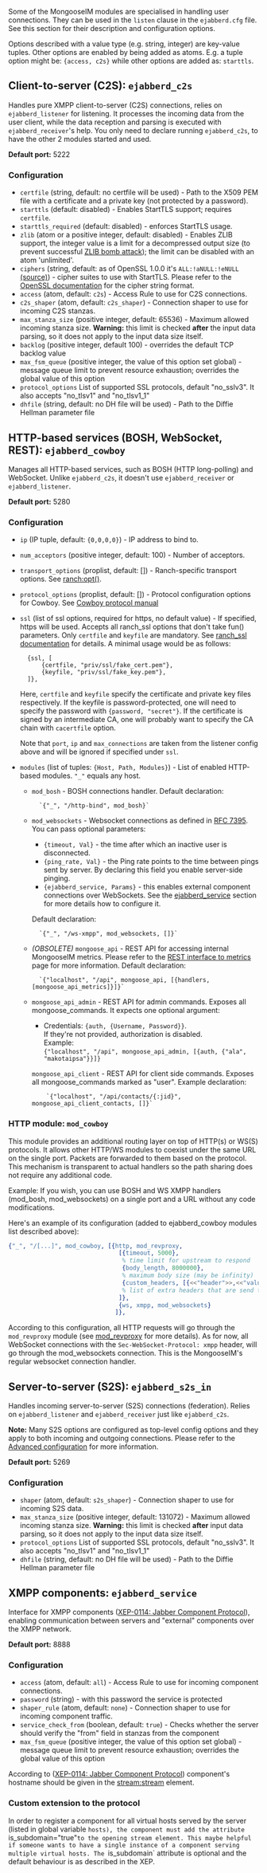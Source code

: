 Some of the MongooseIM modules are specialised in handling user connections.
They can be used in the `listen` clause in the `ejabberd.cfg` file.
See this section for their description and configuration options.

Options described with a value type (e.g. string, integer) are key-value tuples.
Other options are enabled by being added as atoms.
E.g. a tuple option might be: `{access, c2s}` while other options are added as: `starttls`.

## Client-to-server (C2S): `ejabberd_c2s`

Handles pure XMPP client-to-server (C2S) connections, relies on `ejabberd_listener` for listening.
It processes the incoming data from the user client, while the data reception and parsing is executed with `ejabberd_receiver`'s help.
You only need to declare running `ejabberd_c2s`, to have the other 2 modules started and used.

**Default port:** 5222

### Configuration

* `certfile` (string, default: no certfile will be used) - Path to the X509 PEM file with a certificate and a private key (not protected by a password).
* `starttls` (default: disabled) - Enables StartTLS support; requires `certfile`.
* `starttls_required` (default: disabled) - enforces StartTLS usage.
* `zlib` (atom or a positive integer, default: disabled) - Enables ZLIB support, the integer value is a limit for a decompressed output size (to prevent successful [ZLIB bomb attack](http://xmpp.org/resources/security-notices/uncontrolled-resource-consumption-with-highly-compressed-xmpp-stanzas/)); the limit can be disabled with an atom 'unlimited'.
* `ciphers` (string, default: as of OpenSSL 1.0.0 it's `ALL:!aNULL:!eNULL` [(source)](https://www.openssl.org/docs/apps/ciphers.html#CIPHER_STRINGS)) - cipher suites to use with StartTLS.
 Please refer to the [OpenSSL documentation](http://www.openssl.org/docs/apps/ciphers.html) for the cipher string format.
* `access` (atom, default: `c2s`) - Access Rule to use for C2S connections.
* `c2s_shaper` (atom, default: `c2s_shaper`) - Connection shaper to use for incoming C2S stanzas.
* `max_stanza_size` (positive integer, default: 65536) - Maximum allowed incoming stanza size.
 **Warning:** this limit is checked **after** the input data parsing, so it does not apply to the input data size itself.
* `backlog` (positive integer, default 100) - overrides the default TCP backlog value
* `max_fsm_queue` (positive integer, the value of this option set global) - message queue limit to prevent resource exhaustion; overrides the global value of this option
* `protocol_options` List of supported SSL protocols, default "no_sslv3".
 It also accepts "no_tlsv1" and "no_tlsv1_1"
* `dhfile` (string, default: no DH file will be used) - Path to the Diffie Hellman parameter file

## HTTP-based services (BOSH, WebSocket, REST): `ejabberd_cowboy`

Manages all HTTP-based services, such as BOSH (HTTP long-polling) and WebSocket.
Unlike `ejabberd_c2s`, it doesn't use `ejabberd_receiver` or `ejabberd_listener`.

**Default port:** 5280

### Configuration

* `ip` (IP tuple, default: `{0,0,0,0}`) - IP address to bind to.
* `num_acceptors` (positive integer, default: 100) - Number of acceptors.
* `transport_options` (proplist, default: []) - Ranch-specific transport options.
 See [ranch:opt()](https://ninenines.eu/docs/en/ranch/1.2/manual/ranch/#_opt).
* `protocol_options` (proplist, default: []) - Protocol configuration options for Cowboy.
 See [Cowboy protocol manual](https://ninenines.eu/docs/en/cowboy/1.0/manual/cowboy_protocol/)
* `ssl` (list of ssl options, required for https, no default value) - If specified, https will be used.
 Accepts all ranch_ssl options that don't take fun() parameters.
 Only `certfile` and `keyfile` are mandatory.
 See [ranch_ssl documentation](https://github.com/ninenines/ranch/blob/master/doc/src/manual/ranch_ssl.asciidoc) for details. A minimal usage would be as follows:

        {ssl, [
            {certfile, "priv/ssl/fake_cert.pem"},
            {keyfile, "priv/ssl/fake_key.pem"},
        ]},

    Here, `certfile` and `keyfile` specify the certificate and private key files respectively.
    If the keyfile is password-protected, one will need to specify the password with `{password, "secret"}`.
    If the certificate is signed by an intermediate CA, one will probably want to specify the CA chain with `cacertfile` option.

    Note that `port`, `ip` and `max_connections` are taken from the listener config above and will be ignored if specified under `ssl`.

* `modules` (list of tuples: `{Host, Path, Modules}`) - List of enabled HTTP-based modules. `"_"` equals any host.
    * `mod_bosh` - BOSH connections handler.
     Default declaration:

            `{"_", "/http-bind", mod_bosh}`

    * `mod_websockets` - Websocket connections as defined in [RFC 7395](https://tools.ietf.org/html/rfc7395).
    You can pass optional parameters:
        * `{timeout, Val}` - the time after which an inactive user is disconnected.
        * `{ping_rate, Val}` - the Ping rate points to the time between pings sent by server.
	 By declaring this field you enable server-side pinging.
        * `{ejabberd_service, Params}` - this enables external component connections over WebSockets.
	 See the [ejabberd_service](#ejabberd_service) section for more details how to configure it.

        Default declaration:

            `{"_", "/ws-xmpp", mod_websockets, []}`

    * <i>(OBSOLETE)</i> `mongoose_api` - REST API for accessing internal MongooseIM metrics.
        Please refer to the [REST interface to metrics](../rest-api/Metrics-backend.md) page for more information.
	Default declaration:

            `{"localhost", "/api", mongoose_api, [{handlers, [mongoose_api_metrics]}]}`

  * `mongoose_api_admin` -  REST API for admin commands. Exposes all mongoose_commands. 
    			    It expects one optional argument:  
      * Credentials: `{auth, {Username, Password}}`.  
        If they're not provided, authorization is disabled.  
        Example:  
            `{"localhost", "/api", mongoose_api_admin, [{auth, {"ala", "makotaipsa"}}]}`
   
    `mongoose_api_client` - REST API for client side commands.
     Exposes all mongoose_commands marked as "user".
        Example declaration:

            `{"localhost", "/api/contacts/{:jid}", mongoose_api_client_contacts, []}`

### HTTP module: `mod_cowboy`

This module provides an additional routing layer on top of HTTP(s) or WS(S) protocols.
It allows other HTTP/WS modules to coexist under the same URL on the single port.
Packets are forwarded to them based on the protocol.
This mechanism is transparent to actual handlers so the path sharing does not require any additional code.

Example: If you wish, you can use BOSH and WS XMPP handlers (mod_bosh, mod_websockets) on a single port and a URL without any code modifications.


Here's an example of its configuration (added to ejabberd_cowboy modules list described above):

```Erlang
{"_", "/[...]", mod_cowboy, [{http, mod_revproxy,
                               [{timeout, 5000},
                                % time limit for upstream to respond
                                {body_length, 8000000},
                                % maximum body size (may be infinity)
                                {custom_headers, [{<<"header">>,<<"value">>}]}
                                % list of extra headers that are send to upstream
                               ]},
                               {ws, xmpp, mod_websockets}
                              ]},
```

According to this configuration, all HTTP requests will go through the `mod_revproxy` module (see [mod_revproxy](../modules/mod_revproxy.md) for more details).
As for now, all WebSocket connections with the `Sec-WebSocket-Protocol: xmpp` header, will go through the mod_websockets connection.
This is the MongooseIM's regular websocket connection handler.

## Server-to-server (S2S): `ejabberd_s2s_in`

Handles incoming server-to-server (S2S) connections (federation).
Relies on `ejabberd_listener` and `ejabberd_receiver` just like `ejabberd_c2s`.

**Note:** Many S2S options are configured as top-level config options and they apply to both incoming and outgoing connections.
Please refer to the [Advanced configuration](../Advanced-configuration.md) for more information.

**Default port:** 5269

### Configuration

* `shaper` (atom, default: `s2s_shaper`) - Connection shaper to use for incoming S2S data.
* `max_stanza_size` (positive integer, default: 131072) - Maximum allowed incoming stanza size.
 **Warning:** this limit is checked **after** input data parsing, so it does not apply to the input data size itself.
* `protocol_options` List of supported SSL protocols, default "no_sslv3".
 It also accepts "no_tlsv1" and "no_tlsv1_1"
* `dhfile` (string, default: no DH file will be used) - Path to the Diffie Hellman parameter file

## XMPP components: `ejabberd_service`

Interface for XMPP components ([XEP-0114: Jabber Component Protocol](http://xmpp.org/extensions/xep-0114.html)), enabling communication between servers and "external" components over the XMPP network.

**Default port:** 8888

### Configuration

* `access` (atom, default: `all`) - Access Rule to use for incoming component connections.
* `password` (string) - with this password the service is protected
* `shaper_rule` (atom, default: `none`) - Connection shaper to use for incoming component traffic.
* `service_check_from` (boolean, default: `true`) - Checks whether the server should verify the "from" field in stanzas from the component
* `max_fsm_queue` (positive integer, the value of this option set global) - message queue limit to prevent resource exhaustion; overrides the global value of this option

According to ([XEP-0114: Jabber Component Protocol](http://xmpp.org/extensions/xep-0114.html)) component's hostname should be given in the <stream:stream> element.

### Custom extension to the protocol

In order to register a component for all virtual hosts served by the server (listed in global variable `hosts), the component must add the attribute `is_subdomain="true"`to the opening stream element.
This maybe helpful if someone wants to have a single instance of a component serving multiple virtual hosts.
The `is_subdomain` attribute is optional and the default behaviour is as described in the XEP.
